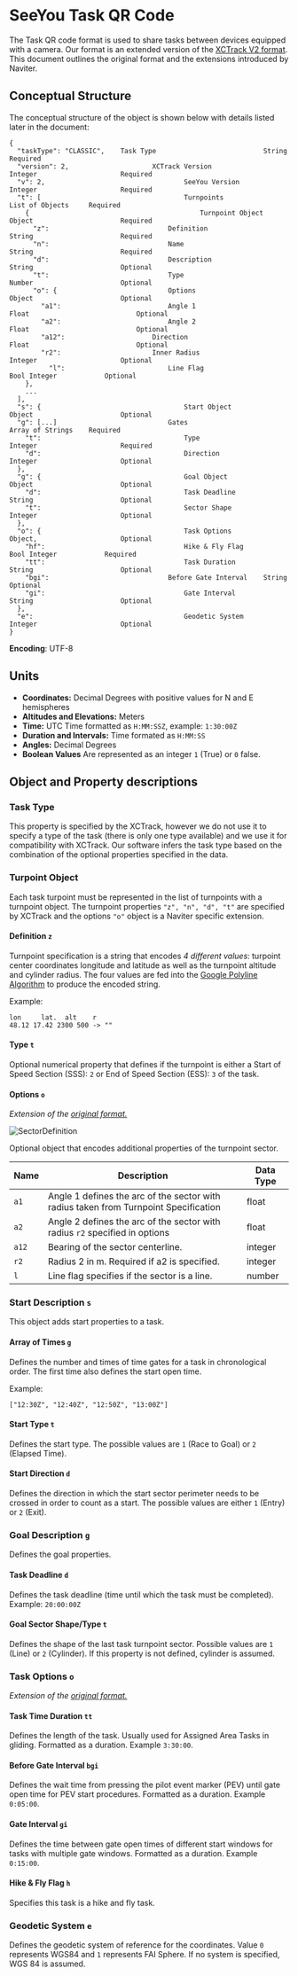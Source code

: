 # SeeYou Task QR Code

The Task QR code format is used to share tasks between devices equipped with a camera. Our format is an extended version of the [XCTrack V2 format](https://xctrack.org/Competition_Interfaces.html). This document outlines the original format and the extensions introduced by Naviter.

## Conceptual Structure

The conceptual structure of the object is shown below with details listed later in the document:

```
{
  "taskType": "CLASSIC",	Task Type							String						Required
  "version": 2,						XCTrack Version				Integer						Required
  "v": 2,									SeeYou Version				Integer 					Required
  "t": [ 									Turnpoints						List of Objects 	Required
    {											Turnpoint Object			Object	 					Required
      "z": 								Definition						String						Required
      "n": 								Name					 				String						Required
      "d": 								Description 					String						Optional 
      "t": 								Type 									Number						Optional
      "o": {							Options								Object						Optional
      	"a1":							Angle 1								Float							Optional
      	"a2":							Angle 2								Float							Optional
      	"a12":						Direction							Float							Optional
      	"r2": 						Inner Radius					Integer						Optional
	      "l":							Line Flag							Bool Integer			Optional
    },
    ...
  ],
  "s": {									Start Object					Object						Optional
  "g": [...]							Gates 								Array of Strings	Required			
  	"t":									Type 									Integer						Required
  	"d": 									Direction							Integer						Optional
  }, 				
  "g": {									Goal Object						Object						Optional
  	"d":									Task Deadline					String						Optional
  	"t":									Sector Shape					Integer						Optional
  },
  "o": { 									Task Options					Object,		 				Optional
  	"hf":									Hike & Fly Flag				Bool Integer			Required
    "tt":									Task Duration					String						Optional
    "bgi":								Before Gate Interval 	String						Optional
    "gi":									Gate Interval 				String						Optional
  },
  "e":										Geodetic System				Integer						Optional
}
```

**Encoding**: UTF-8

## Units

- **Coordinates:** Decimal Degrees with positive values for N and E hemispheres
- **Altitudes and Elevations:** Meters
- **Time:** UTC Time formatted as `H:MM:SSZ`, example: `1:30:00Z`
- **Duration and Intervals:** Time formated as `H:MM:SS`
- **Angles:** Decimal Degrees
- **Boolean Values** Are represented as an integer `1` (True) or `0`  false.



## Object and Property descriptions

### Task Type 

This property is specified by the XCTrack, however we do not use it to specify a type of the task (there is only one type available) and we use it for compatibility with XCTrack. Our software infers the task type based on the combination of the optional properties specified in the data.

### Turpoint Object

Each task turpoint must be represented in the list of turnpoints with a turnpoint object. The turnpoint properties `"z", "n", "d", "t"` are specified by XCTrack and the options `"o"`  object is a Naviter specific extension.

#### Definition `z`

Turnpoint specification is a string that encodes *4 different values*: turpoint center coordinates longitude and latitude as well as the turnpoint altitude and cylinder radius. The four values are fed into the [Google Polyline Algorithm](https://developers.google.com/maps/documentation/utilities/polylinealgorithm) to produce the encoded string.

Example:

```
lon		lat.  alt	 r	
48.12 17.42 2300 500 -> ""
```

#### Type `t`

Optional numerical property that defines if the turnpoint is either a Start of Speed Section (SSS): `2` or End of Speed Section (ESS): `3` of the task. 

#### Options `o`

*Extension of the [original format.](https://xctrack.org/Competition_Interfaces.html)*

![SectorDefinition](./images/SectorDefinition.png)

Optional object that encodes additional properties of the turnpoint sector. 

| Name  | Description                                                  | Data Type |
| ----- | ------------------------------------------------------------ | --------- |
| `a1`  | Angle 1 defines the arc of the sector with radius taken from Turnpoint Specification | float     |
| `a2`  | Angle 2 defines the arc of the sector with radius `r2` specified in options | float     |
| `a12` | Bearing of the sector centerline.                            | integer   |
| `r2`  | Radius 2 in m. Required if a2 is specified.                  | integer   |
| `l`   | Line flag specifies if the sector is a line.                 | number    |

### Start Description `s`

This object adds start properties to a task.

#### Array of Times `g`

Defines the number and times of time gates for a task in chronological order. The first time also defines the start open time.

Example:

```
["12:30Z", "12:40Z", "12:50Z", "13:00Z"]
```

#### Start Type `t`

Defines the start type. The possible values are `1` (Race to Goal) or `2` (Elapsed Time).

#### Start Direction `d`

Defines the direction in which the start sector perimeter needs to be crossed in order to count as a start. The possible values are either `1` (Entry) or `2` (Exit).

### Goal Description `g`

Defines the goal properties.

#### Task Deadline `d`

Defines the task deadline (time until which the task must be completed). Example: `20:00:00Z`

#### Goal Sector Shape/Type `t`

Defines the shape of the last task turnpoint sector. Possible values are `1` (Line) or `2` (Cylinder). If this property is not defined, cylinder is assumed.

### Task Options `o`

*Extension of the [original format.](https://xctrack.org/Competition_Interfaces.html)*

#### Task Time Duration  `tt`

Defines the length of the task. Usually used for Assigned Area Tasks in gliding. Formatted as a duration. Example `3:30:00`.

#### Before Gate Interval `bgi`

Defines the wait time from pressing the pilot event marker (PEV) until gate open time for PEV start procedures. Formatted as a duration. Example `0:05:00`.

#### Gate Interval `gi`

Defines the time between gate open times of different start windows for tasks with multiple gate windows. Formatted as a duration. Example `0:15:00`.

#### Hike & Fly Flag `h`

Specifies this task is a hike and fly task.

### Geodetic System `e`

Defines the geodetic system of reference for the coordinates. Value `0` represents WGS84 and `1` represents FAI Sphere. If no system is specified, WGS 84 is assumed.

